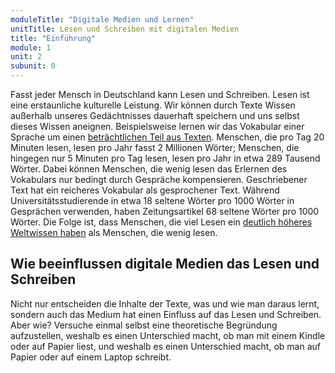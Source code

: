 ```yaml
---
moduleTitle: "Digitale Medien und Lernen"
unitTitle: Lesen und Schreiben mit digitalen Medien
title: "Einführung"
module: 1
unit: 2
subunit: 0
---
```


Fasst jeder Mensch in Deutschland kann Lesen und Schreiben. Lesen ist eine erstaunliche kulturelle Leistung. Wir können durch Texte Wissen außerhalb unseres Gedächtnisses dauerhaft speichern und uns selbst dieses Wissen aneignen. Beispielsweise lernen wir das Vokabular einer Sprache um einen [beträchtlichen Teil aus Texten](http://oregonliteracypd.uoregon.edu/sites/default/files/topic_documents/16-R1-Cunningham_0.pdf). Menschen, die pro Tag 20 Minuten lesen, lesen pro Jahr fasst 2 Millionen Wörter; Menschen, die hingegen nur 5 Minuten pro Tag lesen, lesen pro Jahr in etwa 289 Tausend Wörter. Dabei können Menschen, die wenig lesen das Erlernen des Vokabulars nur bedingt durch Gespräche kompensieren. Geschriebener Text hat ein reicheres Vokabular als gesprochener Text. Während Universitätsstudierende in etwa 18 seltene Wörter pro 1000 Wörter in Gesprächen verwenden, haben Zeitungsartikel 68 seltene Wörter pro 1000 Wörter. Die Folge ist, dass Menschen, die viel Lesen ein [deutlich höheres Weltwissen haben](https://scholar.google.de/scholar?hl=de&as_sdt=0%2C5&q=Where+Does+Knowledge+Come+From%3F+Specific+Associations+Between+Print+Exposure+and+Information+Acquisition&btnG=) als Menschen, die wenig lesen.

## Wie beeinflussen digitale Medien das Lesen und Schreiben

Nicht nur entscheiden die Inhalte der Texte, was und wie man daraus lernt, sondern auch das Medium hat einen Einfluss auf das Lesen und Schreiben. Aber wie? Versuche einmal selbst eine theoretische Begründung aufzustellen, weshalb es einen Unterschied macht, ob man mit einem Kindle oder auf Papier liest, und weshalb es einen Unterschied macht, ob man auf Papier oder auf einem Laptop schreibt.
